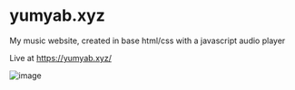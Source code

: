 # yumyab.xyz
My music website, created in base html/css with a javascript audio player


Live at https://yumyab.xyz/

![image](https://user-images.githubusercontent.com/12840619/203722219-c1529eee-04f7-4e1b-afed-25ad9355b515.png)
